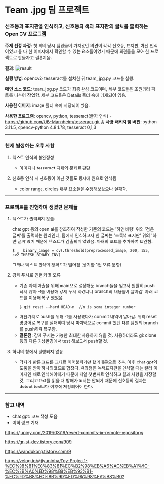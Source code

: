 # Team .jpg 팀 프로젝트

### 신호등과 표지판을 인식하고, 신호등의 색과 표지판의 글씨를 출력하는 Open CV 프로그램

**주제 선정 과정**: 첫 회의 당시 팀원들이 가져왔던 의견이 각각 신호등, 표지판, 차선 인식이었고 둘 다 한 이미지에서 확인할 수 있는 요소들이었기 때문에 의견들을 모아 한 프로젝트로 만들자고 결론지음.

**결과**: ![result](https://i.ibb.co/1md9qd1/Clipboard-Image-2023-12-13-170154.png)


**실행 방법**: opencv와 tesseract를 설치한  뒤 team_jpg.py 코드를 실행.

**메인 소스 코드**: team_jpg.py 코드가 최종 완성 코드이며, 세부 코드들은 조원끼리 파트를 나누어 작업함. 세부 코드들은 Details 폴더 속에 기재되어 있음.

**사용한 이미지**: image 폴더 속에 저장되어 있음.

**사용한 프로그램**: opencv, python, tesseract(글자 인식) - https://github.com/UB-Mannheim/tesseract.git
음
**사용 패키지 및 버전**: python 3.11.5, opencv-python 4.8.1.78, tesseract 0,1,3

---
### 현재 발생하는 오류 사항
1. 텍스트 인식의 불완정성

    - 이미지나 tesseract 자체의 문제로 판단.
2. 신호등 인식 시 신호등이 아닌 것들도 동시에 원으로 인식됨
   
   - color range, circles 내부 요소들을 수정해보았으나 실패함.
---
### 프로젝트를 진행하며 생겼던 문제들
1. 텍스트가 출력되지 않음:

    chat gpt 등의 open ai를 참조하여 작성한 기존의 코드는 '하얀 바탕' 위의 '검은 글씨'를 출력하는 원리인데, 팀에서 인식하고자 한 글씨는 '초록색 표지판' 위의 '하얀 글씨'였기 때문에 텍스트가 검출되지 않았음. 아래의 코드를 추가하여 보완함.
    ```
    $ _, binary_image = cv2.threshold(preprocessed_image, 200, 255, cv2.THRESH_BINARY_INV)
    ```
    그러나 텍스트 인식의 정확도가 떨어짐.(상기한 1번 오류 문항)

2. 강제 푸시로 인한 커밋 오류

    - 기존 과제 제출을 위해 main으로 설정해둔 branch들을 잊고서 원활히 push 되지 않아 -f를 이용해 강제 푸시 하였더니 branch의 내용들이 날아감. 아래 코드를 이용해 복구 했었음.
        ```
        $ git reset --hard HEAD~n  //n is some integer number  
        ```
    - 마찬가지로 push를 위해 -f를 사용했다가 commit 내역이 날아감. 위의 reset 명령어로 복구를 실패하여 당시 마지막으로 commit 했던 다른 팀원의 branch를 push하여 복구함. 
    - **결론점**: 강제 푸시는 가능한 최대한 사용하지 않을 것. 사용하더라도 git clone등의 다른 가상환경에서 test 해보고서 push할 것.

3. 하나의 창에서 실행되지 않음
    - 각자가 만든 코드를 그대로 이어붙이기만 했기때문으로 추측. 이후 chat gpt의 도움을 받아 하나의코드로 합쳤다. 유의점은 녹색표지판을 인식할 때는 컬러 이미지인 채로 인식해야하기 때문에 제일 첫번째로 인식하고 결과 사항을 저장할 것, 그리고 text를 읽을 때 방해가 되서는 안되기 때문에 신호등의 결과는 detect text보다 이후에 저장되어야 한다.
 
---
### 참고 내역
- chat gpt: 코드 작성 도움
- 이하 링크 기재

https://jupiny.com/2019/03/19/revert-commits-in-remote-repository/

https://gr-st-dev.tistory.com/909

https://wandukong.tistory.com/9

https://velog.io/@jiyuninha/Toy-Project1-%EC%98%81%EC%83%81%EC%B2%98%EB%A6%AC%EB%A1%9C-%EC%8B%A0%ED%98%B8%EB%93%B1-%EC%9D%B8%EC%8B%9D%ED%95%98%EA%B8%B02
